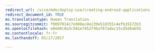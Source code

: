 ```yaml
---
redirect_url: /sccm/mdm/deploy-use/creating-android-applications
redirect_document_id: TRUE
ms.translationtype: Human Translation
ms.sourcegitcommit: f9097014c7e988ec8e139e518355c4efb19172b3
ms.openlocfilehash: e0eb0c8a3c581e7452f4baf67adec15cd5d6ab5b
ms.contentlocale: fr-fr
ms.lasthandoff: 05/17/2017

---
```


